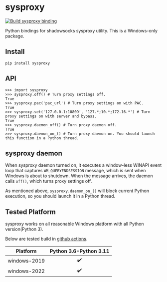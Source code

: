 # sysproxy

[![Build sysproxy binding](https://github.com/LorenEteval/sysproxy/actions/workflows/wheels.yml/badge.svg?branch=main)](https://github.com/LorenEteval/sysproxy/actions/workflows/wheels.yml)

Python bindings for shadowsocks sysproxy utility. This is a Windows-only package.

## Install

```
pip install sysproxy
```

## API

```pycon
>>> import sysproxy
>>> sysproxy.off() # Turn proxy settings off.
True
>>> sysproxy.pac('pac_url') # Turn proxy settings on with PAC.
True
>>> sysproxy.set('127.0.0.1:10809', '127.*;10.*;172.16.*') # Turn proxy settings on with server and bypass.
True
>>> sysproxy.daemon_off() # Turn proxy daemon off.
True
>>> sysproxy.daemon_on_() # Turn proxy daemon on. You should launch this function in a Python thread.
```

## sysproxy daemon

When sysproxy daemon turned on, it executes a window-less WINAPI event loop that captures `WM_QUERYENDSESSION` message,
which is sent when Windows is about to shutdown. When the message arrives, the daemon calls `off()`, which turns proxy
settings off.

As mentioned above, `sysproxy.daemon_on_()` will block current Python execution, so you should launch it in a Python
thread.

## Tested Platform

sysproxy works on all reasonable Windows platform with all Python version(Python 3).

Below are tested build in [github actions](https://github.com/LorenEteval/sysproxy/actions).

| Platform     | Python 3.6-Python 3.11 |
|--------------|:----------------------:|
| windows-2019 |   :heavy_check_mark:   |
| windows-2022 |   :heavy_check_mark:   |
